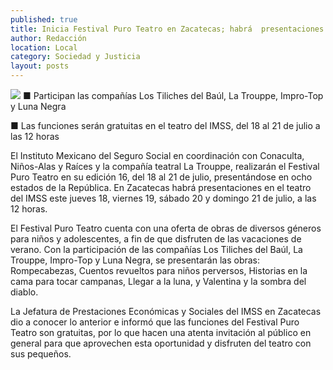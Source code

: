 ```yaml
---
published: true
title: Inicia Festival Puro Teatro en Zacatecas; habrá  presentaciones en ocho estados de la República
author: Redacción
location: Local
category: Sociedad y Justicia
layout: posts
---
```


![](http://i.imgur.com/MXfmgGdm.jpg)
■ Participan las compañías Los Tiliches del Baúl, La Trouppe, Impro-Top y Luna Negra

■ Las funciones serán gratuitas en el teatro del IMSS, del 18 al 21 de julio a las 12 horas

El Instituto Mexicano del Seguro Social en coordinación con Conaculta, Niños-Alas y Raíces y la compañía teatral La Trouppe, realizarán el Festival Puro Teatro en su edición 16, del 18 al 21 de julio, presentándose en ocho estados de la República.
En Zacatecas habrá presentaciones en el teatro del IMSS este jueves 18, viernes 19, sábado 20 y domingo 21 de julio, a las 12 horas.

El Festival Puro Teatro cuenta con una oferta de obras de diversos géneros para niños y adolescentes,  a fin de que disfruten de las vacaciones de verano.
Con la participación de las compañías Los Tiliches del Baúl, La Trouppe, Impro-Top y Luna Negra, se presentarán las obras: Rompecabezas, Cuentos revueltos para niños perversos, Historias en la cama para tocar campanas, Llegar a la luna, y Valentina y la sombra del diablo.

La Jefatura de Prestaciones Económicas y Sociales del IMSS en Zacatecas dio a conocer lo anterior e informó que las funciones del Festival Puro Teatro son gratuitas, por lo que hacen una atenta invitación al público en general para que aprovechen esta oportunidad y disfruten del teatro con sus pequeños.
